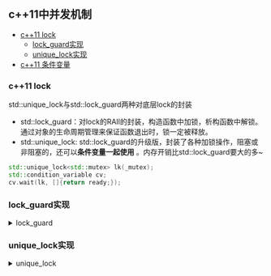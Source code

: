 ## c++11中并发机制

- [c++11 lock](#c++11_lock)  
  - [lock_guard实现](#lock_guard实现)
  - [unique_lock实现](#unique_lock实现)
- [c++11 条件变量](#condition_variable)

### <span id='c++11_lock'/> c++11 lock

  std::unique_lock与std::lock_guard两种对底层lock的封装
 
  - std::lock_guard：对lock的RAII的封装，构造函数中加锁，析构函数中解锁。通过对象的生命周期管理来保证函数退出时，锁一定被释放。
  - std::unique_lock: std::lock_guard的升级版，封装了各种加锁操作，阻塞或非阻塞的，还可以**条件变量一起使用** 。内存开销比std::lock_guard要大的多~
  
```c++
std::unique_lock<std::mutex> lk(_mutex);
std::condition_variable cv;
cv.wait(lk, []{return ready;});
```

### lock_guard实现

<details>
<summary>lock_guard</summary>

```c++
template <class _Mutex>
{
public:
  typedef _Mutex mutex_type;

private:
  mutex_type& __m_;

public:
  _LIBCPP_INLINE_VISIBILITY  //该宏含义?
  explicit lock_guard(mutex_type& __m)
    :__m_(__m){__m_.lock();}
  _LIBCPP_INLINE_VISIBILITY
  
  lock_guard(mutex_type& __m, adopt_lock_t)
    :__m_(__m) {}
  __LIBCPP_INLINE_VISIBILITY
  
  ~lock_guard() { __m_.unlock(); }

private:
  lock_guard(lock_guard const&);  // = delete; 
  lock_guard& operator=(lock_guard const&);  // = delete;
};
```
</details>

### unique_lock实现

<details>
<summary>unique_lock</summary>

```c++
template <class _Mutex>
{
public:
  typedef _Mutex mutex_type;

private:
  mutex_type* __m_;
  bool __owns_;
  
public:
  __LIBCPP_INLINE_VISIBILITY
  unique_lock() _NOEXCEPT : __m_(nullptr), __owns_(false) {}
  __LIBCPP_INLINE_VISIBILITY
  explicit unique_lock(mutex_type& __m)
    :__m_(__m), __owns_(true) {__m_->lock();}
  __LIBCPP_INLINE_VISIBILITY
  
  unique_lock(mutex_type& __m, defer_lock_t) _NOEXCEPT    // 延迟加锁
    :__m_(__m), __owns_(false) {}
  __LIBCPP_INLINE_VISIBILITY 
  
  unique_lock(mutex_type& __m, try_to_lock_t)            // 尝试加锁
    :__m_(&__m), __owns_(__m.try_lock()){}
  __LIBCPP_INLINE_VISIBILITY
  
  unique_lock(mutex_type& __m, adopt_lock_t)            // 马上加锁
    :__m_(&__m), __owns_(true) {}
    
 template<class _Clock, class _Duration>
 _LIBCPP_INLINE_VISIBILITY
    unique_lock(mutex_type& __m, const chrono::time_point<_Clock, _Duration>& __d)
      :__m_(&__m), __owns_(__m.try_lock_for(__d)) {}
 _LIBCPP_INLINE_VISIBILITY
 
 ~unique_lock()
 {
  if(__owns_)
    __m_->unlock();
 }

private:
  unique_lock(unique_lock const&); // = delete;
  unique_lock&  operator=(unique_lock const &); // = delete;

public:
#ifndef _LIBCPP_HAS_NO_RVALUE_REFERENCES
    _LIBCPP_INLINE_VISIBILITY 
    unique_lock(unique_lock&& __u) _NOEXCEPT  //右值引用
        : __m_(__u.__m_), __owns_(__u.__owns_)
        {__u.__m_ = nullptr; __u.__owns_ = false;}
    _LIBCPP_INLINE_VISIBILITY
    unique_lock& operator=(unique_lock&& __u) _NOEXCEPT
        {
            if (__owns_)
                __m_->unlock();
            __m_ = __u.__m_;
            __owns_ = __u.__owns_;
            __u.__m_ = nullptr;
            __u.__owns_ = false;
            return *this;
        }
#endif  // _LIBCPP_HAS_NO_RVALUE_REFERENCES
</details>

### <span id='condition_variable' /> 条件变量

#### wait函数

  wait函数可有两个参数，参数1是std::unique_lock；参数2是返回类型是bool的函数，意思是直到这个函数返回true才往下执行。
  **它不是通过死循环来判断这个条件的**，不然还需要另一边notify干嘛。wait会在**刚进入时判断这个函数返回值**，如果false就睡眠，每次被唤醒后再次判断。

  带来疑问的是第一个参数是否有必要，为什么我们要传入一个锁呢。很多同学说是为了保护类内部的资源，因为可以想象这里面应该会有一个队列存放着所有wait的线
  程，wait和notify的时候都会来访问这个队列，所以至少这个队列是需要一个锁来保护的。理由都对，结论却不对。内部资源确实是需要保护，但是难道它不能再内部创
  建一个锁来使用吗，它的实现也确实是用了内部的锁。所以这个lock一定不是用来保护内部的资源。那又是为何呢？
  
  - 先解锁， 第一次进入判断函数返回值，返回true，则继续不阻塞继续执行，返回false，则阻塞；
  - 当wait被唤醒之后，则再进行上锁
  
  
